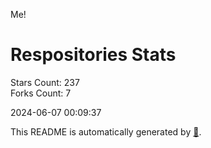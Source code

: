 Me!

# Respositories Stats
Stars Count: 237  
Forks Count: 7

2024-06-07 00:09:37  

This README is automatically generated by [🐰](https://github.com/rnitta/rnitta).
